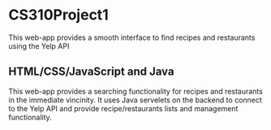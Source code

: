 # CS310Project1
This web-app provides a smooth interface to find recipes and restaurants using the Yelp API

## HTML/CSS/JavaScript and Java

This web-app provides a searching functionality for recipes and restaurants in the immediate vincinity. It uses Java servelets 
on the backend to connect to the Yelp API and provide recipe/restaurants lists and management functionality.
